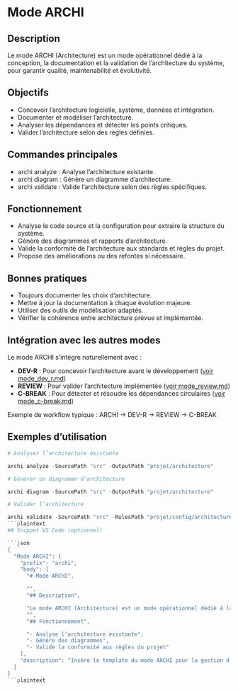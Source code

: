 # Mode ARCHI

## Description

Le mode ARCHI (Architecture) est un mode opérationnel dédié à la conception, la documentation et la validation de l’architecture du système, pour garantir qualité, maintenabilité et évolutivité.

## Objectifs

- Concevoir l’architecture logicielle, système, données et intégration.
- Documenter et modéliser l’architecture.
- Analyser les dépendances et détecter les points critiques.
- Valider l’architecture selon des règles définies.

## Commandes principales

- archi analyze : Analyse l’architecture existante.
- archi diagram : Génère un diagramme d’architecture.
- archi validate : Valide l’architecture selon des règles spécifiques.

## Fonctionnement

- Analyse le code source et la configuration pour extraire la structure du système.
- Génère des diagrammes et rapports d’architecture.
- Valide la conformité de l’architecture aux standards et règles du projet.
- Propose des améliorations ou des refontes si nécessaire.

## Bonnes pratiques

- Toujours documenter les choix d’architecture.
- Mettre à jour la documentation à chaque évolution majeure.
- Utiliser des outils de modélisation adaptés.
- Vérifier la cohérence entre architecture prévue et implémentée.

## Intégration avec les autres modes

Le mode ARCHI s’intègre naturellement avec :
- **DEV-R** : Pour concevoir l’architecture avant le développement ([voir mode_dev_r.md](mode_dev_r.md))
- **REVIEW** : Pour valider l’architecture implémentée ([voir mode_review.md](mode_review.md))
- **C-BREAK** : Pour détecter et résoudre les dépendances circulaires ([voir mode_c-break.md](mode_c-break.md))

Exemple de workflow typique : ARCHI → DEV-R → REVIEW → C-BREAK

## Exemples d’utilisation

```powershell
# Analyser l’architecture existante

archi analyze -SourcePath "src" -OutputPath "projet/architecture"

# Générer un diagramme d’architecture

archi diagram -SourcePath "src" -OutputPath "projet/architecture"

# Valider l’architecture

archi validate -SourcePath "src" -RulesPath "projet/config/architecture-rules.json"
```plaintext
## Snippet VS Code (optionnel)

```json
{
  "Mode ARCHI": {
    "prefix": "archi",
    "body": [
      "# Mode ARCHI",

      "",
      "## Description",

      "Le mode ARCHI (Architecture) est un mode opérationnel dédié à la conception, la documentation et la validation de l’architecture du système.",
      "",
      "## Fonctionnement",

      "- Analyse l’architecture existante",
      "- Génère des diagrammes",
      "- Valide la conformité aux règles du projet"
    ],
    "description": "Insère le template du mode ARCHI pour la gestion d’architecture."
  }
}
```plaintext